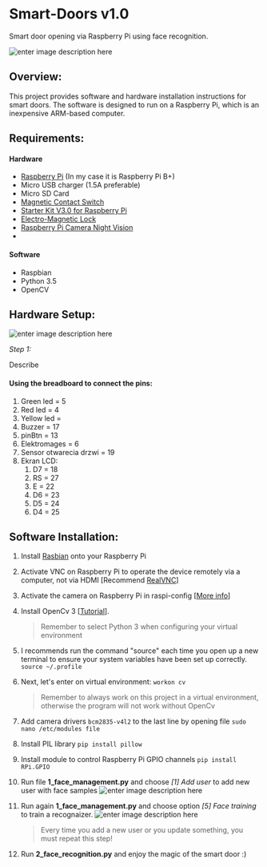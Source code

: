 # Smart-Doors v1.0
Smart door opening via Raspberry Pi using face recognition.

![enter image description here](https://lh3.googleusercontent.com/ZuzLBom_JPEEM14VQioGLCJJWu3Mqh9_ecLV-SS9GiK_wT2KnzoZeclkjZpW9ACmv5bqXqTs220x=s220)

## Overview:
This project provides software and hardware installation instructions for smart doors. The software is designed to run on a Raspberry Pi, which is an inexpensive ARM-based computer.

## Requirements:

#### Hardware
 - [Raspberry Pi](http://www.raspberrypi.org/) (In my case it is Raspberry Pi B+)
 - Micro USB charger (1.5A preferable)
 - Micro SD Card
 - [Magnetic Contact Switch](http://amzn.com/B006VK6YLC)
 - [Starter Kit V3.0 for Raspberry Pi](https://pl.aliexpress.com/item/SunFounder-Super-Starter-Learning-Kit-V3-0-for-Raspberry-Pi-3-2-Model-B-1-Model/32805707137.html?spm=a2g0s.9042311.0.0.27425c0fwNGuQX)
 - [Electro-Magnetic Lock](https://pl.aliexpress.com/item/60KG-132lb-Electric-Magnetic-Lock-Fail-Secure-DC-12V-for-Door-Entry-Access-Control-System/32764160255.html?spm=a2g0s.9042311.0.0.27425c0fcBsA9n)
 - [Raspberry Pi Camera Night Vision](https://pl.aliexpress.com/item/Raspberry-Pi-Camera-RPI-Focal-Adjustable-Night-Version-Camera-Acrylic-Holder-IR-Light-FFC-Cable-for/32796213162.html?spm=a2g0s.9042311.0.0.27425c0fcBsA9n)
 - 


#### Software
 - Raspbian
 - Python 3.5
 - OpenCV



## Hardware Setup:
![enter image description here](https://lh3.googleusercontent.com/d3fj4aBOaN3fpGIbpKns15QNstFF4ihZ2WMupRjTqvkvAG_EOvPFVuIfbylhvCiZUPf4PFkdKw1T=s400)

*Step 1:*

Describe

#### Using the breadboard to connect the pins:
1. Green led = 5
2. Red led = 4
3. Yellow led = 
4. Buzzer = 17
5. pinBtn = 13
6. Elektromages = 6
7. Sensor otwarecia drzwi = 19
8. Ekran LCD:
	1. D7 = 18
	2. RS = 27
	3. E = 22
	4. D6 = 23
	5. D5 = 24
	6. D4 = 25


## Software Installation:
 1.  Install [Rasbian](https://www.raspberrypi.org/downloads/raspbian/)  onto your Raspberry Pi
 
 2. Activate VNC on Raspberry Pi to operate the device remotely via a computer, not via HDMI [Recommend [RealVNC](https://www.realvnc.com/en/connect/download/viewer/)]
 
 3. Activate the camera on Raspberry Pi in raspi-config [[More info](https://www.raspberrypi.org/documentation/configuration/camera.md)]
 
 4. Install OpenCv 3 [[Tutorial](https://www.pyimagesearch.com/2017/09/04/raspbian-stretch-install-opencv-3-python-on-your-raspberry-pi/)]. 

	> Remember to select Python 3 when configuring your virtual environment

 5. I recommends run the command "source" each time you open up a new terminal to ensure your system variables have been set up correctly.  
  `source ~/.profile`

 7. Next, let's enter on virtual environment: 
 `workon cv`

	> Remember to always work on this project in a virtual environment,
	> otherwise the program will not work without OpenCv


 7. Add camera drivers `bcm2835-v4l2` to the last line by opening file `sudo nano /etc/modules file`

 8. Install PIL library 
 `pip install pillow`

 9. Install module to control Raspberry Pi GPIO channels
 `pip install RPi.GPIO`
 
 10. Run file **1_face_management.py** and choose *[1] Add user* to add new user with face samples
		![enter image description here](https://lh3.googleusercontent.com/yGJpRubCJUU9t5htu5X2TKgAxZJKJH-S56T07qFlUBnv6hfDlf1-Qh-wVfxqbSVtpnOn6yYsVkfX)

 11. Run again **1_face_management.py** and choose option *[5] Face training* to train a recognaizer. 
	![enter image description here](https://lh3.googleusercontent.com/zlFmj1s6J9vheZ3nLv-1mSn0VQxp8wj23cxZGlDbXf4hv-TfaHZPdvKgLgNuUt4QkgoXyLq5C0LE)

		> Every time you add a new user or you update something, you must repeat this step!

12. Run **2_face_recognition.py** and enjoy the magic of the smart door :)


<!--stackedit_data:
eyJoaXN0b3J5IjpbMTI2NDc5NDQ1NSw5MjQyMzk2OCwtMTI5NT
QwMjM3OSwtODUzNTQ2NjYsLTk3MDM5MTk5NSwtMzM0NzMzNDE3
LDE2MzgzODA2OTIsLTk0MDg0OTQ2OCwtMjcyOTQ1MDI0LDE3ND
czNTI5MThdfQ==
-->